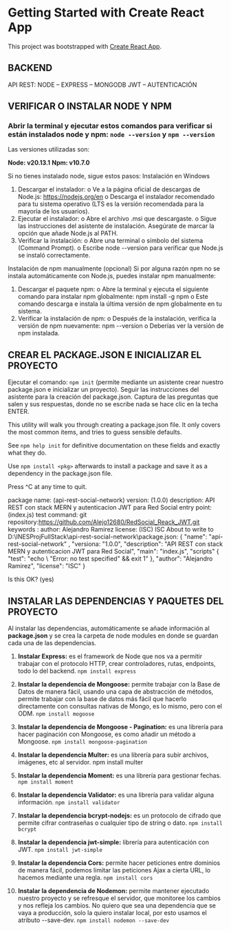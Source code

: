 # Getting Started with Create React App

This project was bootstrapped with [Create React App](https://github.com/facebook/create-react-app).

## BACKEND

API REST: NODE – EXPRESS – MONGODB
JWT – AUTENTICACIÓN

## VERIFICAR O INSTALAR NODE Y NPM

### Abrir la terminal y ejecutar estos comandos para verificar si están instalados node y npm: `node --version` y `npm --version`

Las versiones utilizadas son:

**Node: v20.13.1**
**Npm: v10.7.0**

Si no tienes instalado node, sigue estos pasos:
Instalación en Windows
1. Descargar el instalador:
o Ve a la página oficial de descargas de Node.js: https://nodejs.org/en
o Descarga el instalador recomendado para tu sistema operativo (LTS es la versión recomendada para la mayoría de los usuarios).
2. Ejecutar el instalador:
o Abre el archivo .msi que descargaste.
o Sigue las instrucciones del asistente de instalación. Asegúrate de marcar la opción que añade Node.js al PATH.
3. Verificar la instalación:
o Abre una terminal o símbolo del sistema (Command Prompt).
o Escribe node --version para verificar que Node.js se instaló correctamente.


Instalación de npm manualmente (opcional)
Si por alguna razón npm no se instala automáticamente con Node.js, puedes instalar npm manualmente:
1. Descargar el paquete npm:
o Abre la terminal y ejecuta el siguiente comando para instalar npm globalmente: npm install -g npm
o Este comando descarga e instala la última versión de npm globalmente en tu sistema.
2. Verificar la instalación de npm:
o Después de la instalación, verifica la versión de npm nuevamente: npm --version
o Deberías ver la versión de npm instalada.


## CREAR EL PACKAGE.JSON E INICIALIZAR EL PROYECTO

Ejecutar el comando: `npm init` (permite mediante un asistente crear nuestro package.json e inicializar un proyecto). Seguir las instrucciones del asistente para la creación del package.json.
Captura de las preguntas que salen y sus respuestas, donde no se escribe nada se hace clic en la techa ENTER.

This utility will walk you through creating a package.json file.
It only covers the most common items, and tries to guess sensible defaults.

See `npm help init` for definitive documentation on these fields and exactly what they do.

Use `npm install <pkg>` afterwards to install a package and save it as a dependency in the package.json file.

Press ^C at any time to quit.

package name: (api-rest-social-network)
version: (1.0.0)
description: API REST con stack MERN y autenticacion JWT para Red Social
entry point: (index.js)
test command:
git repository:https://github.com/Alejo12680/RedSocial_Reack_JWT.git
keywords :
author: Alejandro Ramirez
license: (ISC) ISC
About to write to D:\INESProjFulIStack\api-rest-sociaI-network\package.json:
{
	"name": "api-rest-social-network" ,
	"versiona: "1.0.0",
	"description": "API REST con stack MERN y autenticacion JWT para Red Social",
	"main": "index.js",
	"scripts" {
		"test": "echo \ "Error: no test specified\" && exit 1"
	},
	"author": "Alejandro Ramirez",
	"license": "ISC"
}

Is this OK? (yes)


## INSTALAR LAS DEPENDENCIAS Y PAQUETES DEL PROYECTO

Al instalar las dependencias, automáticamente se añade información al **package.json** y se crea la carpeta de node modules en donde se guardan cada una de las dependencias.

1. **Instalar Express:** es el framework de Node que nos va a permitir trabajar con el protocolo HTTP, crear controladores, rutas, endpoints, todo lo del backend. `npm install express`

2. **Instalar la dependencia de Mongoose:** permite trabajar con la Base de Datos de manera fácil, usando una capa de abstracción de métodos, permite trabajar con la base de datos más fácil que hacerlo directamente con consultas nativas de Mongo, es lo mismo, pero con el ODM. `npm install mogoose`

3. **Instalar la dependencia de Mongoose - Pagination:** es una librería para hacer paginación con Mongoose, es como añadir un método a Mongoose. `npm install mongoose-pagination`

4. **Instalar la dependencia Multer:** es una librería para subir archivos, imágenes, etc al servidor. npm install multer

5. **Instalar la dependencia Moment:** es una librería para gestionar fechas. `npm install moment`

6. **Instalar la dependencia Validator:** es una librería para validar alguna información. `npm install validator`

7. **Instalar la dependencia bcrypt-nodejs:** es un protocolo de cifrado que permite cifrar contraseñas o cualquier tipo de string o dato. `npm install bcrypt`

8. **Instalar la dependencia jwt-simple:** librería para autenticación con JWT. `npm install jwt-simple`

9. **Instalar la dependencia Cors:** permite hacer peticiones entre dominios de manera fácil, podemos limitar las peticiones Ajax a cierta URL, lo hacemos mediante una regla. `npm install cors`

10. **Instalar la dependencia de Nodemon:** permite mantener ejecutado nuestro proyecto y se refresque el servidor, que monitoree los cambios y nos refleja los cambios. No quiero que sea una dependencia que se vaya a producción, solo la quiero instalar local, por esto usamos el atributo --save-dev.
`npm install nodemon --save-dev`

